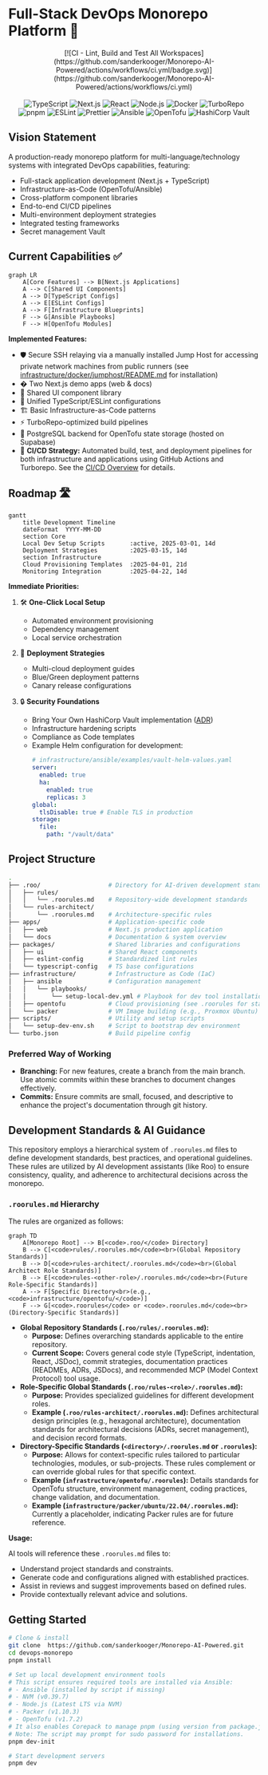 # Full-Stack DevOps Monorepo Platform 🚀

<div align="center">
  [![CI - Lint, Build and Test All Workspaces](https://github.com/sanderkooger/Monorepo-AI-Powered/actions/workflows/ci.yml/badge.svg)](https://github.com/sanderkooger/Monorepo-AI-Powered/actions/workflows/ci.yml)
  <br><br>
  <img src="https://img.shields.io/badge/TypeScript-3178C6?logo=typescript&logoColor=white" alt="TypeScript">
  <img src="https://img.shields.io/badge/Next.js-000000?logo=nextdotjs&logoColor=white" alt="Next.js">
  <img src="https://img.shields.io/badge/React-61DAFB?logo=react&logoColor=black" alt="React">
  <img src="https://img.shields.io/badge/Node.js-339933?logo=nodedotjs&logoColor=white" alt="Node.js">
  <img src="https://img.shields.io/badge/Docker-2496ED?logo=docker&logoColor=white" alt="Docker">
  <img src="https://img.shields.io/badge/Turborepo-EF4444?logo=turborepo&logoColor=white" alt="TurboRepo">
  <br>
  <img src="https://img.shields.io/badge/pnpm-F69220?logo=pnpm&logoColor=white" alt="pnpm">
  <img src="https://img.shields.io/badge/ESLint-4B32C3?logo=eslint&logoColor=white" alt="ESLint">
  <img src="https://img.shields.io/badge/Prettier-F7B93E?logo=prettier&logoColor=black" alt="Prettier">
  <img src="https://img.shields.io/badge/Ansible-EE0000?logo=ansible&logoColor=white" alt="Ansible">
  <img src="https://img.shields.io/badge/OpenTofu-7B42BC?logo=opentofu&logoColor=white" alt="OpenTofu">
  <img src="https://img.shields.io/badge/HashiCorp%20Vault-FFEC6E?logo=hashicorpvault&logoColor=black" alt="HashiCorp Vault">
</div>

## Vision Statement

A production-ready monorepo platform for multi-language/technology systems with integrated DevOps capabilities, featuring:

- Full-stack application development (Next.js + TypeScript)
- Infrastructure-as-Code (OpenTofu/Ansible)
- Cross-platform component libraries
- End-to-end CI/CD pipelines
- Multi-environment deployment strategies
- Integrated testing frameworks
- Secret management Vault

## Current Capabilities ✅

```mermaid
graph LR
    A[Core Features] --> B[Next.js Applications]
    A --> C[Shared UI Components]
    A --> D[TypeScript Configs]
    A --> E[ESLint Configs]
    A --> F[Infrastructure Blueprints]
    F --> G[Ansible Playbooks]
    F --> H[OpenTofu Modules]
```

**Implemented Features:**

- 🛡️ Secure SSH relaying via a manually installed Jump Host for accessing private network machines from public runners (see [infrastructure/docker/jumphost/README.md](infrastructure/docker/jumphost/README.md) for installation)
- �️ Two Next.js demo apps (web & docs)
- 🧩 Shared UI component library
- 🔧 Unified TypeScript/ESLint configurations
- 🏗 Basic Infrastructure-as-Code patterns
- ⚡ TurboRepo-optimized build pipelines
- 🐘 PostgreSQL backend for OpenTofu state storage (hosted on Supabase)
- 🚀 **CI/CD Strategy:** Automated build, test, and deployment pipelines for both infrastructure and applications using GitHub Actions and Turborepo. See the [CI/CD Overview](docs/ci-cd-overview.md) for details.

## Roadmap 🛣️

```mermaid
gantt
    title Development Timeline
    dateFormat  YYYY-MM-DD
    section Core
    Local Dev Setup Scripts       :active, 2025-03-01, 14d
    Deployment Strategies         :2025-03-15, 14d
    section Infrastructure
    Cloud Provisioning Templates  :2025-04-01, 21d
    Monitoring Integration        :2025-04-22, 14d
```

**Immediate Priorities:**

1. 🛠 **One-Click Local Setup**

   - Automated environment provisioning
   - Dependency management
   - Local service orchestration

2. 🚀 **Deployment Strategies**

   - Multi-cloud deployment guides
   - Blue/Green deployment patterns
   - Canary release configurations

3. 🔒 **Security Foundations**
   - Bring Your Own HashiCorp Vault implementation ([ADR](./docs/architecture/decisions/2025-04-20-bring-your-own-vault.md))
   - Infrastructure hardening scripts
   - Compliance as Code templates
   - Example Helm configuration for development:
     ```yaml
     # infrastructure/ansible/examples/vault-helm-values.yaml
     server:
       enabled: true
       ha:
         enabled: true
         replicas: 3
     global:
       tlsDisable: true # Enable TLS in production
     storage:
       file:
         path: "/vault/data"
     ```

## Project Structure

```bash
.
├── .roo/                   # Directory for AI-driven development standards
│   ├── rules/
│   │   └── .roorules.md    # Repository-wide development standards
│   └── rules-architect/
│       └── .roorules.md    # Architecture-specific rules
├── apps/                   # Application-specific code
│   ├── web                 # Next.js production application
│   └── docs                # Documentation & system overview
├── packages/               # Shared libraries and configurations
│   ├── ui                  # Shared React components
│   ├── eslint-config       # Standardized lint rules
│   └── typescript-config   # TS base configurations
├── infrastructure/         # Infrastructure as Code (IaC)
│   ├── ansible             # Configuration management
│   │   └── playbooks/
│   │       └── setup-local-dev.yml # Playbook for dev tool installation
│   ├── opentofu            # Cloud provisioning (see .roorules for standards)
│   └── packer              # VM Image building (e.g., Proxmox Ubuntu) -> [See Details](./infrastructure/packer/)
├── scripts/                # Utility and setup scripts
│   └── setup-dev-env.sh    # Script to bootstrap dev environment
└── turbo.json              # Build pipeline config
```

### Preferred Way of Working

- **Branching:** For new features, create a branch from the main branch. Use atomic commits within these branches to document changes effectively.
- **Commits:** Ensure commits are small, focused, and descriptive to enhance the project's documentation through git history.

## Development Standards & AI Guidance

This repository employs a hierarchical system of `.roorules.md` files to define development standards, best practices, and operational guidelines. These rules are utilized by AI development assistants (like Roo) to ensure consistency, quality, and adherence to architectural decisions across the monorepo.

### `.roorules.md` Hierarchy

The rules are organized as follows:

```mermaid
graph TD
    A[Monorepo Root] --> B[<code>.roo/</code> Directory]
    B --> C[<code>rules/.roorules.md</code><br>(Global Repository Standards)]
    B --> D[<code>rules-architect/.roorules.md</code><br>(Global Architect Role Standards)]
    B --> E[<code>rules-<other-role>/.roorules.md</code><br>(Future Role-Specific Standards)]
    A --> F[Specific Directory<br>(e.g., <code>infrastructure/opentofu/</code>)]
    F --> G[<code>.roorules</code> or <code>.roorules.md</code><br>(Directory-Specific Standards)]
```

*   **Global Repository Standards (`.roo/rules/.roorules.md`):**
    *   **Purpose:** Defines overarching standards applicable to the entire repository.
    *   **Current Scope:** Covers general code style (TypeScript, indentation, React, JSDoc), commit strategies, documentation practices (READMEs, ADRs, JSDocs), and recommended MCP (Model Context Protocol) tool usage.
*   **Role-Specific Global Standards (`.roo/rules-<role>/.roorules.md`):**
    *   **Purpose:** Provides specialized guidelines for different development roles.
    *   **Example (`.roo/rules-architect/.roorules.md`):** Defines architectural design principles (e.g., hexagonal architecture), documentation standards for architectural decisions (ADRs, secret management), and decision record formats.
*   **Directory-Specific Standards (`<directory>/.roorules.md` or `.roorules`):**
    *   **Purpose:** Allows for context-specific rules tailored to particular technologies, modules, or sub-projects. These rules complement or can override global rules for that specific context.
    *   **Example (`infrastructure/opentofu/.roorules`):** Details standards for OpenTofu structure, environment management, coding practices, change validation, and documentation.
    *   **Example (`infrastructure/packer/ubuntu/22.04/.roorules.md`):** Currently a placeholder, indicating Packer rules are for future reference.

**Usage:**

AI tools will reference these `.roorules.md` files to:
- Understand project standards and constraints.
- Generate code and configurations aligned with established practices.
- Assist in reviews and suggest improvements based on defined rules.
- Provide contextually relevant advice and solutions.

## Getting Started

```bash
# Clone & install
git clone  https://github.com/sanderkooger/Monorepo-AI-Powered.git
cd devops-monorepo
pnpm install

# Set up local development environment tools
# This script ensures required tools are installed via Ansible:
# - Ansible (installed by script if missing)
# - NVM (v0.39.7)
# - Node.js (Latest LTS via NVM)
# - Packer (v1.10.3)
# - OpenTofu (v1.7.2)
# It also enables Corepack to manage pnpm (using version from package.json).
# Note: The script may prompt for sudo password for installations.
pnpm dev-init

# Start development servers
pnpm dev
```
